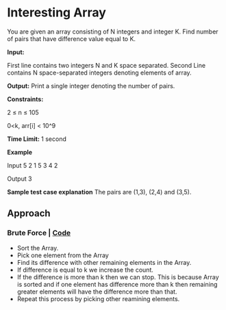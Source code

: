 # Interesting Array

You are given an array consisting of N integers and integer K. Find number of pairs that have difference value equal to K.

**Input:**

First line contains two integers N and K space separated. 
Second Line contains N space-separated integers denoting elements of array.

**Output:**
Print a single integer denoting the number of pairs.

**Constraints:**

2 ≤ n ≤ 105

0<k, arr[i] < 10^9

**Time Limit:**
1 second

**Example**

Input
5 2
1 5 3 4 2

Output
3

**Sample test case explanation**
The pairs are (1,3), (2,4) and (3,5).

## Approach

### Brute Force | [Code](./InterestingArray.java)

* Sort the Array.
* Pick one element from the Array
* Find its difference with other remaining elements in the Array.
* If difference is equal to k we increase the count.
* If the difference is more than k then we can stop. This is because Array is sorted and if one element has difference more than k then remaining greater elements will have the difference more than that.
* Repeat this process by picking other reamining elements.
